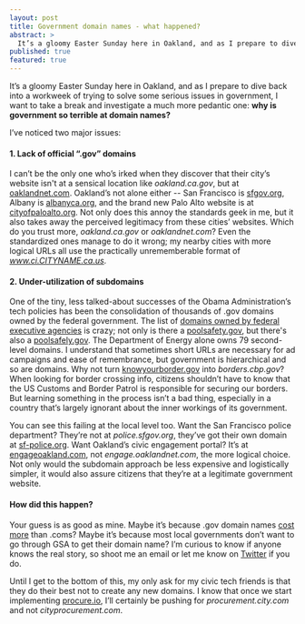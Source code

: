 ```yaml
---
layout: post
title: Government domain names - what happened?
abstract: >
  It’s a gloomy Easter Sunday here in Oakland, and as I prepare to dive back into a workweek of trying to solve some serious issues in government, I want to take a break and investigate a much more pedantic one: why is government so terrible at domain names?
published: true
featured: true
---
```


It’s a gloomy Easter Sunday here in Oakland, and as I prepare to dive back into a workweek of trying to solve some serious issues in government, I want to take a break and investigate a much more pedantic one: **why is government so terrible at domain names?**

I’ve noticed two major issues:

#### 1. Lack of official “.gov” domains
I can’t be the only one who’s irked when they discover that their city’s website isn't at a sensical location like *oakland.ca.gov*, but at [oaklandnet.com](http://www.oaklandnet.com). Oakland’s not alone either -- San Francisco is [sfgov.org](http://www.sfgov.org/), Albany is [albanyca.org](http://www.albanyca.org), and the brand new Palo Alto website is at [cityofpaloalto.org](http://www.cityofpaloalto.org/). Not only does this annoy the standards geek in me, but it also takes away the perceived legitimacy from these cities’ websites. Which do you trust more, *oakland.ca.gov* or *oaklandnet.com*? Even the standardized ones manage to do it wrong; my nearby cities with more logical URLs all use the practically unrememberable format of *www.ci.CITYNAME.ca.us*.

#### 2. Under-utilization of subdomains
One of the tiny, less talked-about successes of the Obama Administration’s tech policies has been the consolidation of thousands of .gov domains owned by the federal government. The list of [domains owned by federal executive agencies](https://explore.data.gov/Federal-Government-Finances-and-Employment/Federal-Executive-Agency-Internet-Domains-as-of-02/ku4m-7ynp) is crazy; not only is there a [poolsafety.gov](http://www.poolsafety.gov), but there's also a [poolsafely.gov](http://www.poolsafely.gov). The Department of Energy alone owns 79 second-level domains. I understand that sometimes short URLs are necessary for ad campaigns and ease of remembrance, but government is hierarchical and so are domains. Why not turn [knowyourborder.gov](http://knowyourborder.gov/) into *borders.cbp.gov*? When looking for border crossing info, citizens shouldn’t have to know that the US Customs and Border Patrol is responsible for securing our borders. But learning something in the process isn’t a bad thing, especially in a country that’s largely ignorant about the inner workings of its government.

You can see this failing at the local level too. Want the San Francisco police department? They’re not at *police.sfgov.org*, they’ve got their own domain at [sf-police.org](http://sf-police.org). Want Oakland’s civic engagement portal? It’s at [engageoakland.com](http://www.engageoakland.com/), not *engage.oaklandnet.com*, the more logical choice. Not only would the subdomain approach be less expensive and logistically simpler, it would also assure citizens that they’re at a legitimate government website.


#### How did this happen?
Your guess is as good as mine. Maybe it’s because .gov domain names [cost more](http://www.howto.gov/web-content/requirements-and-best-practices/domain-registration) than .coms? Maybe it’s because most local governments don’t want to go through GSA to get their domain name? I’m curious to know if anyone knows the real story, so shoot me an email or let me know on [Twitter](http://www.twitter.com/adamjacobbecker) if you do.

Until I get to the bottom of this, my only ask for my civic tech friends is that they do their best not to create any new domains. I know that once we start implementing [procure.io](http://www.procure.io), I’ll certainly be pushing for *procurement.city.com* and not *cityprocurement.com*.